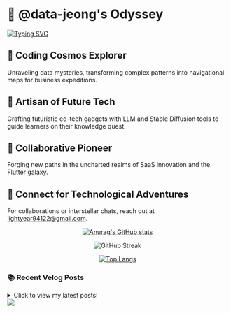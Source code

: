 # 🚀 @data-jeong's Odyssey

[![Typing SVG](https://readme-typing-svg.herokuapp.com?size=22&duration=6000&color=F7F7F7&multiline=true&width=435&height=70&lines=Exploring+the+Universe+of+Data;Crafting+Pathways+in+the+Tech+Frontier;Every+Day+Brings+a+New+Code+to+Decipher)](https://git.io/typing-svg)

## 🌌 Coding Cosmos Explorer
Unraveling data mysteries, transforming complex patterns into navigational maps for business expeditions.

## 🌟 Artisan of Future Tech
Crafting futuristic ed-tech gadgets with LLM and Stable Diffusion tools to guide learners on their knowledge quest.

## 🤝 Collaborative Pioneer
Forging new paths in the uncharted realms of SaaS innovation and the Flutter galaxy.

## 📡 Connect for Technological Adventures
For collaborations or interstellar chats, reach out at lightyear94122@gmail.com.

<div align="center">

[![Anurag's GitHub stats](https://github-readme-stats.vercel.app/api?username=data-jeong&show_icons=true&theme=vision-friendly-dark)](https://github.com/anuraghazra/github-readme-stats)

![GitHub Streak](http://github-readme-streak-stats.herokuapp.com?user=data-jeong&theme=dark&background=000000)

[![Top Langs](https://github-readme-stats.vercel.app/api/top-langs/?username=data-jeong&langs_count=3&layout=compact)](https://github.com/anuraghazra/github-readme-stats)

</div>

### 📚 Recent Velog Posts
<details>
<summary>Click to view my latest posts!</summary>
<br>

<p align="center">
  <a href="https://velog.io/@draco94/Post1">
    <img src="https://velog-readme-stats.vercel.app/api?name=draco94&slug=Post1" width="30%" />
  </a>
  <a href="https://velog.io/@draco94/Post2">
    <img src="https://velog-readme-stats.vercel.app/api?name=draco94&slug=Post2" width="30%" />
  </a>
  <a href="https://velog.io/@draco94/Post3">
    <img src="https://velog-readme-stats.vercel.app/api?name=draco94&slug=Post3" width="30%" />
  </a>
</p>
</details>

<img src="https://capsule-render.vercel.app/api?type=slice&color=0D1117&height=150&section=footer" />
